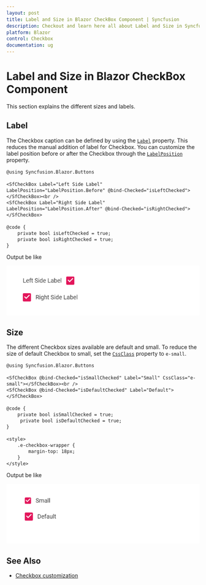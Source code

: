 ```yaml
---
layout: post
title: Label and Size in Blazor CheckBox Component | Syncfusion
description: Checkout and learn here all about Label and Size in Syncfusion Blazor CheckBox component and much more.
platform: Blazor
control: Checkbox
documentation: ug
---
```


# Label and Size in Blazor CheckBox Component

This section explains the different sizes and labels.

## Label

The Checkbox caption can be defined by using the [`Label`](https://help.syncfusion.com/cr/blazor/Syncfusion.Blazor.Buttons.SfCheckBox-1.html#Syncfusion_Blazor_Buttons_SfCheckBox_1_Label) property.
This reduces the manual addition of label for Checkbox. You can customize the label position before or after the Checkbox through the [`LabelPosition`](https://help.syncfusion.com/cr/blazor/Syncfusion.Blazor.Buttons.SfCheckBox-1.html#Syncfusion_Blazor_Buttons_SfCheckBox_1_LabelPosition) property.

```cshtml
@using Syncfusion.Blazor.Buttons

<SfCheckBox Label="Left Side Label" LabelPosition="LabelPosition.Before" @bind-Checked="isLeftChecked"></SfCheckBox><br />
<SfCheckBox Label="Right Side Label" LabelPosition="LabelPosition.After" @bind-Checked="isRightChecked"></SfCheckBox>

@code {
    private bool isLeftChecked = true;
    private bool isRightChecked = true;
}

```

Output be like

![Button Sample](./images/cb-label.png)

## Size

The different Checkbox sizes available are default and small. To reduce the size of default Checkbox to small, set the [`CssClass`](https://help.syncfusion.com/cr/blazor/Syncfusion.Blazor.Buttons.SfCheckBox-1.html) property to `e-small`.

```cshtml
@using Syncfusion.Blazor.Buttons

<SfCheckBox @bind-Checked="isSmallChecked" Label="Small" CssClass="e-small"></SfCheckBox><br />
<SfCheckBox @bind-Checked="isDefaultChecked" Label="Default"></SfCheckBox>

@code {
    private bool isSmallChecked = true;
     private bool isDefaultChecked = true;
}

<style>
    .e-checkbox-wrapper {
        margin-top: 18px;
    }
</style>

```

Output be like

![Button Sample](./images/cb-size.png)

## See Also

* [Checkbox customization](./how-to/customized-checkbox)